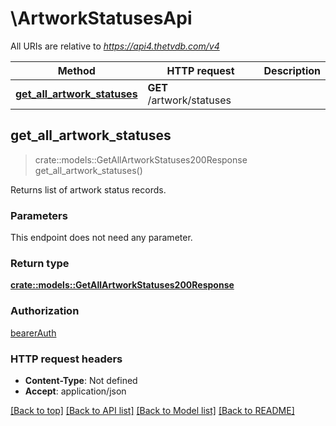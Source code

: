 # \ArtworkStatusesApi

All URIs are relative to *https://api4.thetvdb.com/v4*

Method | HTTP request | Description
------------- | ------------- | -------------
[**get_all_artwork_statuses**](ArtworkStatusesApi.md#get_all_artwork_statuses) | **GET** /artwork/statuses | 



## get_all_artwork_statuses

> crate::models::GetAllArtworkStatuses200Response get_all_artwork_statuses()


Returns list of artwork status records.

### Parameters

This endpoint does not need any parameter.

### Return type

[**crate::models::GetAllArtworkStatuses200Response**](getAllArtworkStatuses_200_response.md)

### Authorization

[bearerAuth](../README.md#bearerAuth)

### HTTP request headers

- **Content-Type**: Not defined
- **Accept**: application/json

[[Back to top]](#) [[Back to API list]](../README.md#documentation-for-api-endpoints) [[Back to Model list]](../README.md#documentation-for-models) [[Back to README]](../README.md)

